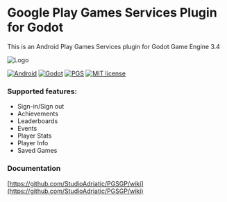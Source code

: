 # Google Play Games Services Plugin for Godot 
This is an Android Play Games Services plugin for Godot Game Engine 3.4

![Logo](https://repository-images.githubusercontent.com/398548770/6d15b878-3804-457d-933a-200be98927ec)

[![Android](https://img.shields.io/badge/Platform-Android-brightgreen.svg)](https://developer.android.com)
[![Godot](https://img.shields.io/badge/Godot%20Engine-3.4-blue.svg)](https://github.com/godotengine/godot/)
[![PGS](https://img.shields.io/badge/Play%20Games%20Services-21.0.0-green.svg)](https://developers.google.com/games/services/android/quickstart)
[![MIT license](https://img.shields.io/badge/License-MIT-yellowgreen.svg)](https://lbesson.mit-license.org/)

### Supported features:
- Sign-in/Sign out
- Achievements
- Leaderboards
- Events
- Player Stats
- Player Info
- Saved Games

### Documentation
[https://github.com/StudioAdriatic/PGSGP/wiki](https://github.com/StudioAdriatic/PGSGP/wiki)


